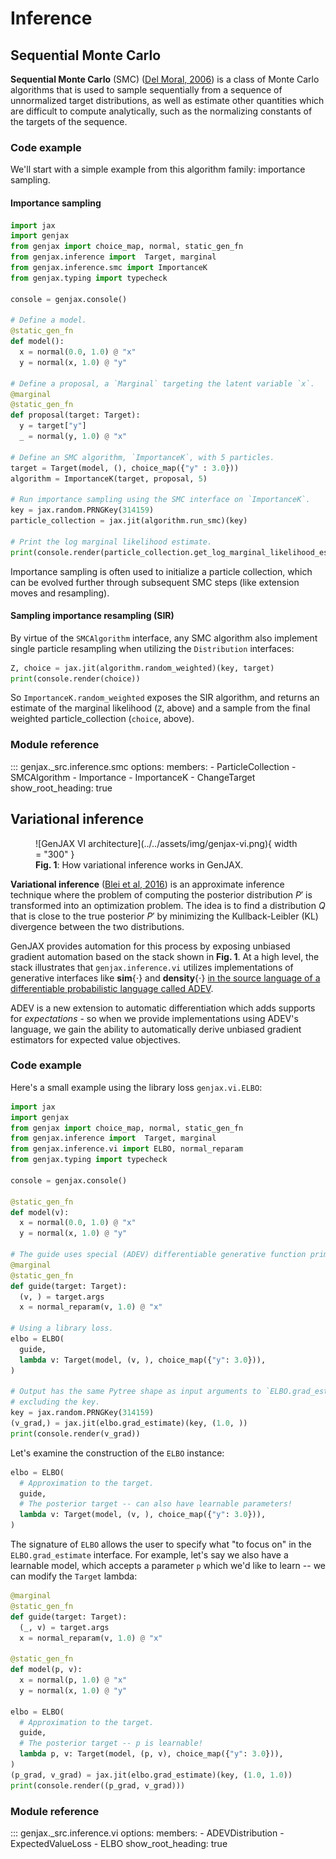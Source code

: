 # Inference

## Sequential Monte Carlo

**Sequential Monte Carlo** (SMC) ([Del Moral, 2006](https://academic.oup.com/jrsssb/article/68/3/411/7110641)) is a class of Monte Carlo algorithms that is used to sample sequentially from a sequence of unnormalized target distributions, as well as estimate other quantities which are difficult to compute analytically, such as the normalizing constants of the targets of the sequence.

### Code example

We'll start with a simple example from this algorithm family: importance sampling.

#### Importance sampling

```python exec="yes" source="tabbed-left" session="ex-smc"
import jax
import genjax
from genjax import choice_map, normal, static_gen_fn
from genjax.inference import  Target, marginal
from genjax.inference.smc import ImportanceK
from genjax.typing import typecheck

console = genjax.console()

# Define a model.
@static_gen_fn
def model():
  x = normal(0.0, 1.0) @ "x"
  y = normal(x, 1.0) @ "y"

# Define a proposal, a `Marginal` targeting the latent variable `x`.
@marginal
@static_gen_fn
def proposal(target: Target):
  y = target["y"]
  _ = normal(y, 1.0) @ "x"

# Define an SMC algorithm, `ImportanceK`, with 5 particles.
target = Target(model, (), choice_map({"y" : 3.0}))
algorithm = ImportanceK(target, proposal, 5)

# Run importance sampling using the SMC interface on `ImportanceK`.
key = jax.random.PRNGKey(314159)
particle_collection = jax.jit(algorithm.run_smc)(key)

# Print the log marginal likelihood estimate.
print(console.render(particle_collection.get_log_marginal_likelihood_estimate()))
```

Importance sampling is often used to initialize a particle collection, which can be evolved further through subsequent SMC steps (like extension moves and resampling).

#### Sampling importance resampling (SIR)

By virtue of the `SMCAlgorithm` interface, any SMC algorithm also implement single particle resampling when utilizing the `Distribution` interfaces:

```python exec="yes" source="tabbed-left" session="ex-smc"
Z, choice = jax.jit(algorithm.random_weighted)(key, target)
print(console.render(choice))
```

So `ImportanceK.random_weighted` exposes the SIR algorithm, and returns an estimate of the marginal likelihood (`Z`, above) and a sample from the final weighted particle_collection (`choice`, above).

### Module reference

::: genjax._src.inference.smc
    options:
      members:
        - ParticleCollection
        - SMCAlgorithm
        - Importance
        - ImportanceK
        - ChangeTarget
      show_root_heading: true


## Variational inference


<figure markdown="span">
  ![GenJAX VI architecture](../../assets/img/genjax-vi.png){ width = "300" }
  <figcaption><b>Fig. 1</b>: How variational inference works in GenJAX.</figcaption>
</figure>

**Variational inference** ([Blei et al, 2016](https://arxiv.org/abs/1601.00670)) is an approximate inference technique where the problem of computing the posterior distribution $P'$ is transformed into an optimization problem. The idea is to find a distribution $Q$ that is close to the true posterior $P'$ by minimizing the Kullback-Leibler (KL) divergence between the two distributions.

GenJAX provides automation for this process by exposing unbiased gradient automation based on the stack shown in **Fig. 1**. At a high level, the stack illustrates that `genjax.inference.vi` utilizes implementations of generative interfaces like $\textbf{sim}\{ \cdot \}$ and $\textbf{density}\{ \cdot \}$ [in the source language of a differentiable probabilistic language called ADEV](../adev.md).

ADEV is a new extension to automatic differentiation which adds supports for _expectations_ - so when we provide implementations using ADEV's language, we gain the ability to automatically derive unbiased gradient estimators for expected value objectives.

### Code example

Here's a small example using the library loss `genjax.vi.ELBO`:

```python exec="yes" source="tabbed-left" session="ex-vi"
import jax
import genjax
from genjax import choice_map, normal, static_gen_fn
from genjax.inference import  Target, marginal
from genjax.inference.vi import ELBO, normal_reparam
from genjax.typing import typecheck

console = genjax.console()

@static_gen_fn
def model(v):
  x = normal(0.0, 1.0) @ "x"
  y = normal(x, 1.0) @ "y"

# The guide uses special (ADEV) differentiable generative function primitives.
@marginal
@static_gen_fn
def guide(target: Target):
  (v, ) = target.args
  x = normal_reparam(v, 1.0) @ "x"

# Using a library loss.
elbo = ELBO(
  guide,
  lambda v: Target(model, (v, ), choice_map({"y": 3.0})),
)

# Output has the same Pytree shape as input arguments to `ELBO.grad_estimate`,
# excluding the key.
key = jax.random.PRNGKey(314159)
(v_grad,) = jax.jit(elbo.grad_estimate)(key, (1.0, ))
print(console.render(v_grad))
```

Let's examine the construction of the `ELBO` instance:

```python exec="yes" source="tabbed-left" session="ex-vi"
elbo = ELBO(
  # Approximation to the target.
  guide,
  # The posterior target -- can also have learnable parameters!
  lambda v: Target(model, (v, ), choice_map({"y": 3.0})),
)
```
The signature of `ELBO` allows the user to specify what "to focus on" in the `ELBO.grad_estimate` interface. For example, let's say we also have a learnable model, which accepts a parameter `p` which we'd like to learn -- we can modify the `Target` lambda:

```python exec="yes" source="tabbed-left" session="ex-vi"
@marginal
@static_gen_fn
def guide(target: Target):
  (_, v) = target.args
  x = normal_reparam(v, 1.0) @ "x"

@static_gen_fn
def model(p, v):
  x = normal(p, 1.0) @ "x"
  y = normal(x, 1.0) @ "y"

elbo = ELBO(
  # Approximation to the target.
  guide,
  # The posterior target -- p is learnable!
  lambda p, v: Target(model, (p, v), choice_map({"y": 3.0})),
)
(p_grad, v_grad) = jax.jit(elbo.grad_estimate)(key, (1.0, 1.0))
print(console.render((p_grad, v_grad)))
```

### Module reference

::: genjax._src.inference.vi
    options:
      members:
        - ADEVDistribution
        - ExpectedValueLoss
        - ELBO
      show_root_heading: true
